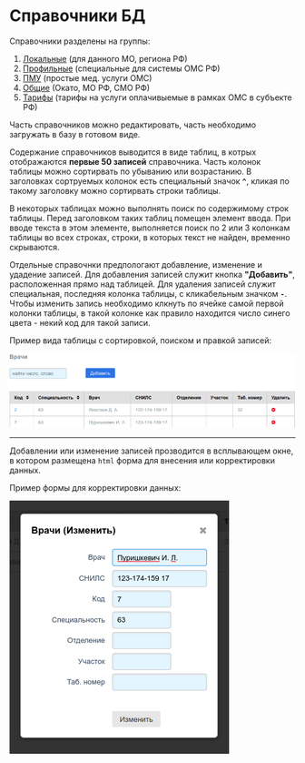 # Справочники БД

Справочники разделены на группы:

1. [Локальные](./sprav/local.md) (для данного МО, региона РФ)
2. [Профильные](./sprav/prof.md) (специальные для системы ОМС РФ)
3. [ПМУ](./sprav/pmu.md) (простые мед. услуги ОМС)
4. [Общие](./sprav/comm.md) (Окато, МО РФ, СМО РФ)
5. [Тарифы](./sprav/tarif.md) (тарифы на услуги оплачивыемые в рамках ОМС в субъекте РФ)

Часть справочников можно редактировать, часть необходимо загружать в базу в готовом виде.

Содержание справочников выводится в виде таблиц, в котрых отображаются **первые 50 записей**
справочника. Часть колонок таблицы можно сортирвать по убыванию или возрастанию.
В заголовках сортруемых колонок есть специальный значок **`^`**, кликая по такому
заголовку можно сортирвать строки таблицы.

В некоторых таблицах можно выполнять поиск по содержимому строк таблицы. Перед
заголовком таких таблиц помещен элемент ввода. При вводе текста в этом элементе,
выполняется поиск по 2 или 3 колонкам таблицы во всех строках, строки, в которых текст
не найден, временно скрываются.

Отдельные справочнки предпологают добавление, изменение и удадение записей. Для добавления
записей служит кнопка **"Добавить"**, расположенная прямо над таблицей. Для удаления записей
служит специальная, последняя колонка таблицы, с кликабельным значком **`-`**. Чтобы изменить
запись необходимо клкнуть по ячейке самой первой колонки таблицы, в такой колонке как правило
находится число синего цвета - некий код для такой записи.

Пример вида таблицы с сортировкой, поиском и правкой записей:

![Справочник "Врачи"](./images/doctor.png)

---

Добавлении или изменение записей прозводится в всплывающем окне, в котором размещена
`html` форма для внесения или корректировки данных.

Пример формы для корректировки данных:

![Корректировка "Врачи"](./images/change.png)
